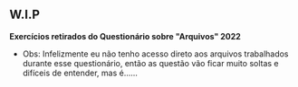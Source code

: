 ## W.I.P ##

**Exercícios retirados do Questionário sobre "Arquivos" 2022**

* Obs: Infelizmente eu não tenho acesso direto aos arquivos trabalhados durante esse questionário, então as questão vão ficar muito soltas e difíceis de entender, mas é......
